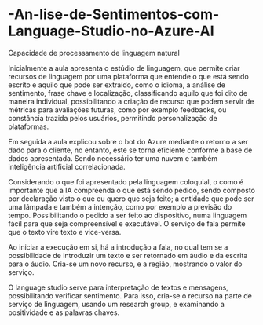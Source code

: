 # -An-lise-de-Sentimentos-com-Language-Studio-no-Azure-AI

Capacidade de processamento de linguagem natural

Inicialmente a aula apresenta o estúdio de linguagem, que permite criar recursos de linguagem por uma plataforma que entende o que está sendo escrito e aquilo que pode ser extraído, como o idioma, a análise de sentimento, frase chave e localização, classificando aquilo que foi dito de maneira individual, possibilitando a criação de recurso que podem servir de métricas para avaliações futuras, como por exemplo feedbacks, ou constância trazida pelos usuários, permitindo personalização de plataformas.

Em seguida a aula explicou sobre o bot do Azure mediante o retorno a ser dado para o cliente, no entanto, este se torna eficiente conforme a base de dados apresentada. Sendo necessário ter uma nuvem e também inteligência artificial correlacionada.

Considerando o que foi apresentado pela linguagem coloquial, o como é importante que a IA compreenda o que está sendo pedido, sendo composto por declaração visto o que eu quero que seja feito; a entidade que pode ser uma lâmpada e também a intenção, como por exemplo a previsão do tempo. Possibilitando o pedido a ser feito ao dispositivo, numa linguagem fácil para que seja compreensível e executável. O serviço de fala permite que o texto vire texto e vice-versa.

Ao iniciar a execução em si, há a introdução a fala, no qual tem se a possibilidade de introduzir um texto e ser retornado em áudio e da escrita para o áudio. Cria-se um novo recurso, e a região, mostrando o valor do serviço.

O language studio serve para interpretação de textos e mensagens, possibilitando verificar sentimento. Para isso, cria-se o recurso na parte de serviço de linguagem, usando um research group, e examinando a positividade e as palavras chaves.
